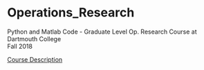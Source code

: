 # Operations_Research

Python and Matlab Code - Graduate Level Op. Research Course at Dartmouth College <br>
Fall 2018 <br>

[Course Description](https://engineering.dartmouth.edu/academics/courses/engg103)

